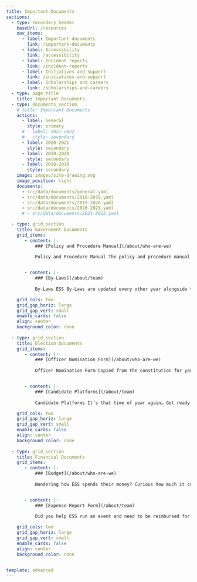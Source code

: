 ```yaml
---
title: Important Documents
sections:
  - type: secondary_header
    baseUrl: /resources
    nav_items:
      - label: Important documents
        link: /important-documents
      - label: Accessibility
        link: /accessibility
      - label: Incident reports
        link: /incident-reports
      - label: Initiatives and Support
        link: /initiatives-and-support
      - label: Scholarships and careers
        link: /scholarships-and-careers
  - type: page_title
    title: Important Documents
  - type: documents_section
    # title: Important Documents
    actions:
      - label: General
        style: primary
      # - label: 2021-2022
      #   style: secondary
      - label: 2020-2021
        style: secondary
      - label: 2019-2020
        style: secondary
      - label: 2018-2019
        style: secondary
    image: images/site-drawing.svg
    image_position: right
    documents:
      - src/data/documents/general.yaml
      - src/data/documents/2018-2019.yaml
      - src/data/documents/2019-2020.yaml
      - src/data/documents/2020-2021.yaml
      # - src/data/documents/2021-2022.yaml

  - type: grid_section
    title: Government Documents
    grid_items:
       - content: |-
           ### [Policy and Procedure Manual](/about/who-are-we)
           
           Policy and Procedure Manual The policy and procedure manual is the constitution by which all ESS operations are governed. Updated every other year, this document provides detailed mandates and eligibility for each officer of the society, election policies, committee roles, financial matters, ESS services, and accountability procedures.


       - content: |-
           ### [By-Laws](/about/team)
 
           By-Laws ESS By-Laws are updated every other year alongside the constitution. This document provides more detailed information regarding financial procedures, membership requirements, information about the board of directors and their meetings, and procedures for filling vacant officer positions.

    grid_cols: two
    grid_gap_horiz: large
    grid_gap_vert: small
    enable_cards: false
    align: center
    background_color: none
  
  - type: grid_section
    title: Election Documents
    grid_items:
       - content: |-
           ### [Officer Nomination Form](/about/who-are-we)
           
           Officer Nomination Form Copied from the constitution for your convenience, this form is the first step on the path to becoming an executive member of the ESS. When the nomination period begins each year in the winter semester, fill out this form stating your desired position and obtain signatures from any 15 engineering students!


       - content: |-
           ### [Candidate Platforms](/about/team)
 
           Candidate Platforms It’s that time of year again… Get ready to choose your next ESS executive team! Meet your candidates and get to know a little bit about their campaigns by reading the election platforms. Read something you like? Remember to cast your vote when the time comes.

    grid_cols: two
    grid_gap_horiz: large
    grid_gap_vert: small
    enable_cards: false
    align: center
    background_color: none
  
  - type: grid_section
    title: Financial Documents
    grid_items:
       - content: |-
           ### [Budget](/about/who-are-we)
           
           Wondering how ESS spends their money? Curious how much it costs to keep the organization going? In this section, you can find live, detailed budgets for each academic year, to get a sense of how student money comes back around to benefit their university experience.


       - content: |-
           ### [Expense Report Form](/about/team)
 
           Did you help ESS run an event and need to be reimbursed for a cost paid out-of- pocket? Look no further! Fill out the following expense report form, copied from the constitution for your convenience, to be paid back for your contribution.

    grid_cols: two
    grid_gap_horiz: large
    grid_gap_vert: small
    enable_cards: false
    align: center
    background_color: none


template: advanced
---
```

